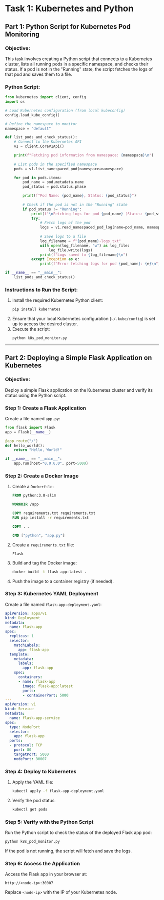 # Task 1: Kubernetes and Python

## **Part 1: Python Script for Kubernetes Pod Monitoring**

### **Objective:**

This task involves creating a Python script that connects to a Kubernetes cluster, lists all running pods in a specific namespace, and checks their status. If a pod is not in the "Running" state, the script fetches the logs of that pod and saves them to a file.

### **Python Script:**

```python
from kubernetes import client, config
import os

# Load Kubernetes configuration (from local kubeconfig)
config.load_kube_config()

# Define the namespace to monitor
namespace = "default"

def list_pods_and_check_status():
    # Connect to the Kubernetes API
    v1 = client.CoreV1Api()

    print(f"Fetching pod information from namespace: {namespace}\n")
    
    # List pods in the specified namespace
    pods = v1.list_namespaced_pod(namespace=namespace)

    for pod in pods.items:
        pod_name = pod.metadata.name
        pod_status = pod.status.phase

        print(f"Pod Name: {pod_name}, Status: {pod_status}")
        
        # Check if the pod is not in the "Running" state
        if pod_status != "Running":
            print(f"\nFetching logs for pod {pod_name} (Status: {pod_status})")
            try:
                # Fetch logs of the pod
                logs = v1.read_namespaced_pod_log(name=pod_name, namespace=namespace)
                
                # Save logs to a file
                log_filename = f"{pod_name}-logs.txt"
                with open(log_filename, "w") as log_file:
                    log_file.write(logs)
                print(f"Logs saved to {log_filename}\n")
            except Exception as e:
                print(f"Error fetching logs for pod {pod_name}: {e}\n")

if __name__ == "__main__":
    list_pods_and_check_status()
```

### **Instructions to Run the Script:**

1. Install the required Kubernetes Python client:
   ```bash
   pip install kubernetes
   ```
2. Ensure that your local Kubernetes configuration (`~/.kube/config`) is set up to access the desired cluster.
3. Execute the script:
   ```bash
   python k8s_pod_monitor.py
   ```

---

## **Part 2: Deploying a Simple Flask Application on Kubernetes**

### **Objective:**

Deploy a simple Flask application on the Kubernetes cluster and verify its status using the Python script.

### **Step 1: Create a Flask Application**

Create a file named `app.py`:

```python
from flask import Flask
app = Flask(__name__)

@app.route("/")
def hello_world():
    return "Hello, World!"

if __name__ == "__main__":
    app.run(host="0.0.0.0", port=5000)
```

### **Step 2: Create a Docker Image**

1. Create a `Dockerfile`:

   ```Dockerfile
   FROM python:3.8-slim

   WORKDIR /app

   COPY requirements.txt requirements.txt
   RUN pip install -r requirements.txt

   COPY . .

   CMD ["python", "app.py"]
   ```

2. Create a `requirements.txt` file:

   ```
   Flask
   ```

3. Build and tag the Docker image:

   ```bash
   docker build -t flask-app:latest .
   ```

4. Push the image to a container registry (if needed).

### **Step 3: Kubernetes YAML Deployment**

Create a file named `flask-app-deployment.yaml`:

```yaml
apiVersion: apps/v1
kind: Deployment
metadata:
  name: flask-app
spec:
  replicas: 1
  selector:
    matchLabels:
      app: flask-app
  template:
    metadata:
      labels:
        app: flask-app
    spec:
      containers:
      - name: flask-app
        image: flask-app:latest
        ports:
        - containerPort: 5000
---
apiVersion: v1
kind: Service
metadata:
  name: flask-app-service
spec:
  type: NodePort
  selector:
    app: flask-app
  ports:
  - protocol: TCP
    port: 80
    targetPort: 5000
    nodePort: 30007
```

### **Step 4: Deploy to Kubernetes**

1. Apply the YAML file:
   ```bash
   kubectl apply -f flask-app-deployment.yaml
   ```
2. Verify the pod status:
   ```bash
   kubectl get pods
   ```

### **Step 5: Verify with the Python Script**

Run the Python script to check the status of the deployed Flask app pod:

```bash
python k8s_pod_monitor.py
```

If the pod is not running, the script will fetch and save the logs.

### **Step 6: Access the Application**

Access the Flask app in your browser at:

```
http://<node-ip>:30007
```

Replace `<node-ip>` with the IP of your Kubernetes node.

